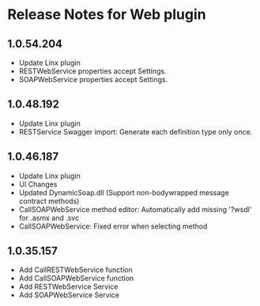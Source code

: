 # Release Notes for Web plugin

<a id="1_0_54_204"></a>
## 1.0.54.204
- Update Linx plugin
- RESTWebService properties accept Settings.
- SOAPWebService properties accept Settings.

<a id="1_0_48_192"></a>
## 1.0.48.192
- Update Linx plugin
- RESTService Swagger import: Generate each definition type only once.

<a id="1_0_46_187"></a>
## 1.0.46.187
- Update Linx plugin
- UI Changes
- Updated DynamicSoap.dll (Support non-bodywrapped message contract methods)
- CallSOAPWebService method editor: Automatically add missing '?wsdl' for .asmx and .svc 
- CallSOAPWebService: Fixed error when selecting method

<a id="1_0_35_157"></a>
## 1.0.35.157
- Add CallRESTWebService function
- Add CallSOAPWebService function
- Add RESTWebService Service
- Add SOAPWebService Service